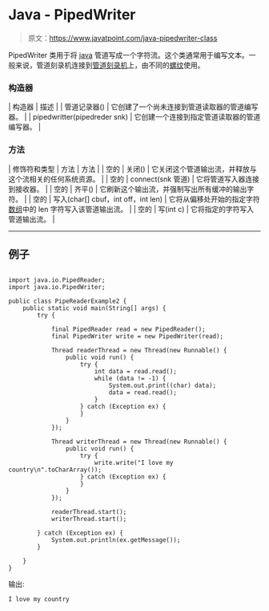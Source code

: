 # Java - PipedWriter

> 原文：<https://www.javatpoint.com/java-pipedwriter-class>

PipedWriter 类用于将 [java](java-tutorial) 管道写成一个字符流。这个类通常用于编写文本。一般来说，管道刻录机连接到[管道刻录机](java-pipedreader-class)上，由不同的[螺纹](creating-thread)使用。

### 构造器

| 构造器 | 描述 |
| 管道记录器() | 它创建了一个尚未连接到管道读取器的管道编写器。 |
| pipedwritter(pipedreder snk) | 它创建一个连接到指定管道读取器的管道编写器。 |

### 方法

| 修饰符和类型 | 方法 | 方法 |
| 空的 | 关闭() | 它关闭这个管道输出流，并释放与这个流相关的任何系统资源。 |
| 空的 | connect(snk 管道) | 它将管道写入器连接到接收器。 |
| 空的 | 齐平() | 它刷新这个输出流，并强制写出所有缓冲的输出字符。 |
| 空的 | 写入(char[] cbuf，int off，int len) | 它将从偏移处开始的指定字符[数组](array-in-java)中的 len 字符写入该管道输出流。 |
| 空的 | 写(int c) | 它将指定的字符写入管道输出流。 |

* * *

## 例子

```

import java.io.PipedReader;
import java.io.PipedWriter;

public class PipeReaderExample2 {
	public static void main(String[] args) {
		try {

			final PipedReader read = new PipedReader();
			final PipedWriter write = new PipedWriter(read);

			Thread readerThread = new Thread(new Runnable() {
				public void run() {
					try {
						int data = read.read();
						while (data != -1) {
							System.out.print((char) data);
							data = read.read();
						}
					} catch (Exception ex) {
					}
				}
			});

			Thread writerThread = new Thread(new Runnable() {
				public void run() {
					try {
						write.write("I love my country\n".toCharArray());
					} catch (Exception ex) {
					}
				}
			});

			readerThread.start();
			writerThread.start();

		} catch (Exception ex) {
			System.out.println(ex.getMessage());
		}

	}
}

```

输出:

```
I love my country

```
